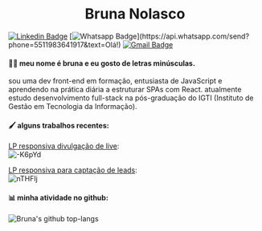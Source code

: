 <h1 align="center">Bruna Nolasco</h1>

[![Linkedin Badge](https://img.shields.io/badge/-LinkedIn-blue?style=for-the-badge&logo=Linkedin&logoColor=white&link=https://www.linkedin.com/in/nolascobruna/)](https://www.linkedin.com/in/nolascobruna/)
[![Whatsapp Badge](https://img.shields.io/badge/-Whatsapp-4CA143?style=for-the-badge&labelColor=4CA143&logo=whatsapp&logoColor=white&link=https://api.whatsapp.com/send?phone=5511983641917&text=Olá!)](https://api.whatsapp.com/send?phone=5511983641917&text=Olá!)
[![Gmail Badge](https://img.shields.io/badge/-Gmail-c14438?style=for-the-badge&logo=Gmail&logoColor=white&link=mailto:brunamnolasco@gmail.com)](mailto:brunamnolasco@gmail.com)

#### 👩‍💻 meu nome é bruna e eu gosto de letras minúsculas.
sou uma dev front-end em formação, entusiasta de JavaScript e aprendendo na prática diária a estruturar SPAs com React. atualmente estudo desenvolvimento full-stack na pós-graduação do IGTI (Instituto de Gestão em Tecnologia da Informação).

#### 🖌️ alguns trabalhos recentes:
[LP responsiva divulgação de live](https://representarte.netlify.app/):<br>
![-K6pYd](https://i.makeagif.com/media/8-29-2020/-K6pYd.gif)

[LP responsiva para captação de leads](https://vexinvest-beta.vercel.app/):<br>
![nTHFlj](https://i.makeagif.com/media/8-29-2020/nTHFlj.gif)

#### 📊 minha atividade no github:
![Bruna's github top-langs](https://github-readme-stats.vercel.app/api/top-langs/?username=brunagerrard&layout=compact&theme=dracula)

